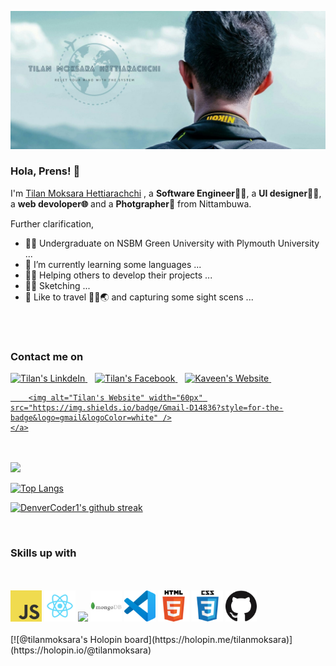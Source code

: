 ![header image](https://github.com/Tilanmoksara96/Tilanmoksara96/blob/main/assets/Tilan%20Moksara%20Hettiarachchi.jpg)

### Hola, Prens! 👋

 I'm [Tilan Moksara Hettiarachchi](https://www.linkedin.com/in/tilan-hettiarachchi-8602b2167/) , a **Software Engineer🧑‍💻**, a **UI designer👨‍💻**, a **web devoloper🌐** and a **Photgrapher📸** from Nittambuwa. 

Further clarification,

- 👨‍🎓 Undergraduate on NSBM Green University with Plymouth University ...
- 🌱 I’m currently learning some languages ...
- 👨‍💻 Helping others to develop their projects ...
- 👨‍🎨 Sketching ...
- 📸 Like to travel 🚶‍♂️🌏 and capturing some sight scens ...
<br>

<br/>

### Contact me on  
 


<div align="left">
    <a href="https://www.linkedin.com/in/tilan-hettiarachchi-8602b2167/">
        <img alt="Tilan's LinkdeIn" width="80px" src="https://img.shields.io/badge/LinkedIn-0077B5?style=for-the-badge&logo=linkedin&logoColor=white" /> 
    </a>
    &nbsp;&nbsp;
    <a href="https://www.facebook.com/tilanmoksara.tilan/">
        <img alt="Tilan's Facebook" width="80px" src="https://img.shields.io/badge/Facebook-1877F2?style=for-the-badge&logo=facebook&logoColor=white" />
    </a>
    &nbsp;&nbsp;
    <a href="https://www.instagram.com/tilanm96">
        <img alt="Kaveen's Website" width="80px" src="https://img.shields.io/badge/Instagram-E4405F?style=for-the-badge&logo=instagram&logoColor=white" />
    </a>
    &nbsp;&nbsp;
    <a href="tilanuditha@gmail.com">
    
    
    
        <img alt="Tilan's Website" width="60px" src="https://img.shields.io/badge/Gmail-D14836?style=for-the-badge&logo=gmail&logoColor=white" />
    </a>
</div>

<br>

<br/>


<img src="https://github-readme-stats.vercel.app/api?username=Tilanmoksara96&theme=tokyonight&show_icons=true">

[![Top Langs](https://github-readme-stats.vercel.app/api/top-langs/?username=Tilanmoksara96&layout=compact&theme=tokyonight)](https://github.com/anuraghazra/github-readme-stats)

[![DenverCoder1's github streak](https://github-readme-streak-stats.herokuapp.com/?user=Tilanmoksara96&theme=tokyonight)](https://github.com/DenverCoder1/github-readme-streak-stats)
<br>

<br/>

### Skills up with
<br>
<br/>
<code><img height="50" src="https://raw.githubusercontent.com/github/explore/80688e429a7d4ef2fca1e82350fe8e3517d3494d/topics/javascript/javascript.png"></code>
<code><img height="50" src="https://raw.githubusercontent.com/github/explore/80688e429a7d4ef2fca1e82350fe8e3517d3494d/topics/react/react.png"></code>
<code><img height="50" src="https://raw.githubusercontent.com/dereknguyen269/dereknguyen269/master/images/nodejs.png"></code>
<code><img height="50" src="https://raw.githubusercontent.com/github/explore/80688e429a7d4ef2fca1e82350fe8e3517d3494d/topics/mongodb/mongodb.png"></code>
<code><img height="50" src="https://raw.githubusercontent.com/github/explore/80688e429a7d4ef2fca1e82350fe8e3517d3494d/topics/visual-studio-code/visual-studio-code.png"></code>
<code><img height="50" src="https://raw.githubusercontent.com/github/explore/80688e429a7d4ef2fca1e82350fe8e3517d3494d/topics/html/html.png"></code>
<code><img height="50" src="https://raw.githubusercontent.com/github/explore/80688e429a7d4ef2fca1e82350fe8e3517d3494d/topics/css/css.png"></code>
<code><img height="50" src="https://raw.githubusercontent.com/github/explore/78df643247d429f6cc873026c0622819ad797942/topics/github/github.png"></code>
<br>
<br/>
[![@tilanmoksara's Holopin board](https://holopin.me/tilanmoksara)](https://holopin.io/@tilanmoksara)
